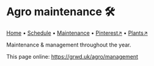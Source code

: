 # Agro maintenance 🛠️

[Home](https://grwd.uk/agro/) • [Schedule](https://grwd.uk/agro/schedule) • [Maintenance](https://grwd.uk/agro/management) • [Pinterest↗](https://pinterest.co.uk/NatureWorksGarden/agro) • [Plants↗](https://bit.ly/agro-plants)

Maintenance & management throughout the year.

This page online: <https://grwd.uk/agro/management>
